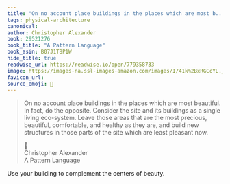 ```yaml
---
title: "On no account place buildings in the places which are most b..."
tags: physical-architecture
canonical: 
author: Christopher Alexander
book: 29521276
book_title: "A Pattern Language"
book_asin: B07J1T8P1W
hide_title: true
readwise_url: https://readwise.io/open/779358733
image: https://images-na.ssl-images-amazon.com/images/I/41k%2BxRGCcYL._SL200_.jpg
favicon_url: 
source_emoji: 📕
---
```


> On no account place buildings in the places which are most beautiful. In fact, do the opposite. Consider the site and its buildings as a single living eco-system. Leave those areas that are the most precious, beautiful, comfortable, and healthy as they are, and build new structures in those parts of the site which are least pleasant now.
> <div class="quoteback-footer"><div class="quoteback-avatar"><span class="mini-emoji"> 📕</span></div><div class="quoteback-metadata"><div class="metadata-inner"><span style="display:none">FROM:</span><div aria-label="Christopher Alexander" class="quoteback-author"> Christopher Alexander</div><div aria-label="A Pattern Language" class="quoteback-title"> A Pattern Language</div></div></div></div>

Use your building to complement the centers of beauty.